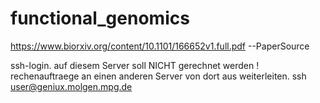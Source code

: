 # functional_genomics

https://www.biorxiv.org/content/10.1101/166652v1.full.pdf   --PaperSource

ssh-login. auf diesem Server soll NICHT gerechnet werden !
rechenauftraege an einen anderen Server von dort aus weiterleiten.
    ssh user@geniux.molgen.mpg.de

